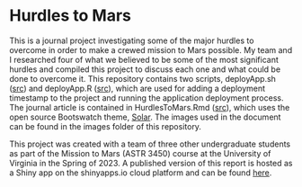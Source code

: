 # Hurdles to Mars

This is a journal project investigating some of the major hurdles to overcome in order to make a crewed mission to Mars possible. My team and I researched four of what we believed to be some of the most significant hurdles and compiled this project to discuss each one and what could be done to overcome it. This repository contains two scripts, deployApp.sh ([src](deployApp.sh)) and deployApp.R ([src](deployApp.R)), which are used for adding a deployment timestamp to the project and running the application deployment process. The journal article is contained in HurdlesToMars.Rmd ([src](HurdlesToMars.Rmd)), which uses the open source Bootswatch theme, [Solar](https://bootswatch.com/solar). The images used in the document can be found in the images folder of this repository.

This project was created with a team of three other undergraduate students as part of the Mission to Mars (ASTR 3450) course at the University of Virginia in the Spring of 2023. A published version of this report is hosted as a Shiny app on the shinyapps.io cloud platform and can be found [here](https://akippenhan.shinyapps.io/HurdlesToMars).